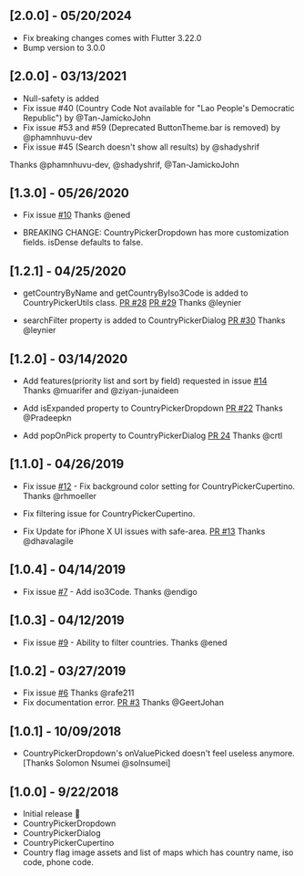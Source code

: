 ## [2.0.0] - 05/20/2024

* Fix breaking changes comes with Flutter 3.22.0
* Bump version to 3.0.0

## [2.0.0] - 03/13/2021

* Null-safety is added
* Fix issue #40 (Country Code Not available for "Lao People's Democratic Republic") by @Tan-JamickoJohn
* Fix issue #53 and #59 (Deprecated ButtonTheme.bar is removed) by  @phamnhuvu-dev
* Fix issue #45 (Search doesn't show all results) by @shadyshrif

Thanks @phamnhuvu-dev, @shadyshrif, @Tan-JamickoJohn

## [1.3.0] - 05/26/2020

* Fix issue [#10](https://github.com/figengungor/country_pickers/issues/10) Thanks @ened

* BREAKING CHANGE: CountryPickerDropdown has more customization fields. isDense defaults to false.

## [1.2.1] - 04/25/2020

* getCountryByName and getCountryByIso3Code is added to 
CountryPickerUtils class. [PR #28](https://github.com/figengungor/country_pickers/pull/28)
[PR #29](https://github.com/figengungor/country_pickers/pull/29) Thanks @leynier

* searchFilter property is added to CountryPickerDialog [PR #30](https://github.com/figengungor/country_pickers/pull/30)
Thanks @leynier


## [1.2.0] - 03/14/2020

* Add features(priority list and sort by field) requested in issue [#14](https://github.com/figengungor/country_pickers/issues/14)
Thanks @muarifer and @ziyan-junaideen

* Add isExpanded property to CountryPickerDropdown [PR #22](https://github.com/figengungor/country_pickers/pull/22)
Thanks @Pradeepkn

* Add popOnPick property to CountryPickerDialog [PR 24](https://github.com/figengungor/country_pickers/pull/24)
Thanks @crtl

## [1.1.0] - 04/26/2019
* Fix issue
[#12](https://github.com/figengungor/country_pickers/issues/12) - Fix background color setting for CountryPickerCupertino. Thanks @rhmoeller

* Fix filtering issue for CountryPickerCupertino.

* Fix Update for iPhone X UI issues with safe-area. [PR #13](https://github.com/figengungor/country_pickers/pull/13) Thanks @dhavalagile


## [1.0.4] - 04/14/2019
* Fix issue
[#7](https://github.com/figengungor/country_pickers/issues/7) - Add iso3Code. Thanks @endigo

## [1.0.3] - 04/12/2019
* Fix issue
[#9](https://github.com/figengungor/country_pickers/issues/9) - Ability to filter countries. Thanks @ened

## [1.0.2] - 03/27/2019
* Fix issue 
[#6](https://github.com/figengungor/country_pickers/issues/6#issue-425932040)
Thanks @rafe211 
* Fix documentation error. 
[PR #3](https://github.com/figengungor/country_pickers/pull/3#issue-257747746) 
Thanks @GeertJohan

## [1.0.1] - 10/09/2018

* CountryPickerDropdown's onValuePicked doesn't feel useless anymore.
[Thanks Solomon Nsumei @solnsumei]

## [1.0.0] - 9/22/2018

* Initial release :tada:
* CountryPickerDropdown
* CountryPickerDialog
* CountryPickerCupertino
* Country flag image assets and list of maps which has country
name, iso code, phone code.